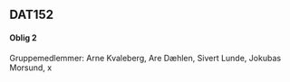 ## DAT152 

#### Oblig 2

Gruppemedlemmer: Arne Kvaleberg, Are Dæhlen, Sivert Lunde, Jokubas Morsund, x
